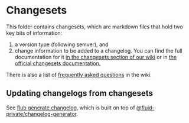 # Changesets

This folder contains changesets, which are markdown files that hold two key bits of information:

1. a version type (following semver), and
2. change information to be added to a changelog. You can find the full documentation for it
   [in the changesets section of our wiki](https://github.com/microsoft/FluidFramework/wiki/Changesets) or in [the official changesets documentation.](https://github.com/changesets/changesets)

There is also a list of [frequently asked questions](https://github.com/microsoft/FluidFramework/wiki/Changesets-FAQ) in
the wiki.

## Updating changelogs from changesets

See
[flub generate changelog](../../build-tools/packages/build-cli/docs/generate.md#flub-generate-changelog), which is built on
top of [@fluid-private/changelog-generator](../../build-tools/packages/changelog-generator/README.md).
